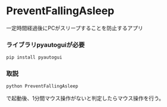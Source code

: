 # PreventFallingAsleep

一定時間経過後にPCがスリープすることを防止するアプリ


### ライブラリpyautoguiが必要
```bash
pip install pyautogui
```

### 取説
```bash
python PreventFallingAsleep
```
で起動後、1分間マウス操作がないと判定したらマウス操作を行う。

